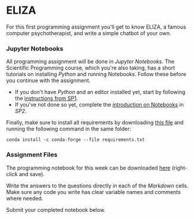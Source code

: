 # ELIZA

For this first programming assignment you'll get to know ELIZA, a famous
computer psychotherapist, and write a simple chatbot of your own.

### Jupyter Notebooks

All programming assignment will be done in *Jupyter Notebooks*. The Scientific
Programming course, which you're also taking, has a short tutorials on
installing *Python* and running Notebooks. Follow these before you continue
with the assignment.

* If you don't have *Python* and an editor installed yet, start by following
the [instructions from SP1](https://sp1.mprog.nl/installing/on-your-own-computer).
* If you've not done so yet, complete the
[introduction on Notebooks](https://sp2.mprog.nl/complexity/notebook) in *SP2*.

Finally, make sure to install all requirements by downloading [this file](requirements.txt) and running the following command in the same folder:

    conda install -c conda-forge --file requirements.txt 

### Assignment Files

The programming notebook for this week can be downloaded [here](Eliza.ipynb)
(right-click and save).

Write the answers to the questions directly in each of the *Markdown* cells.
Make sure any code you write has clear variable names and comments where
needed.

Submit your completed notebook below.
